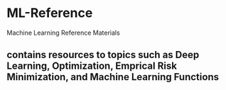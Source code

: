 # ML-Reference
Machine Learning Reference Materials 
## contains resources to topics such as Deep Learning, Optimization, Emprical Risk Minimization, and Machine Learning Functions
